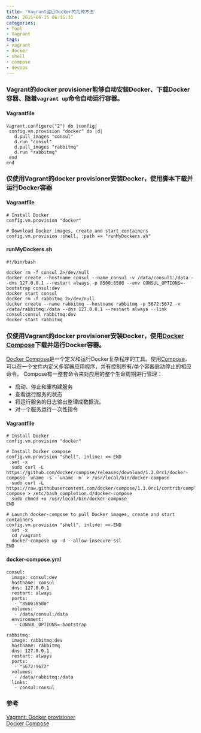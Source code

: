 ```yaml
---
title: 'Vagrant运行Docker的几种方法'
date: 2015-06-15 06:15:31
categories: 
- Tool
- Vagrant
tags: 
- vagrant
- docker
- shell
- compose
- devops
---
```

### Vagrant的docker provisioner能够自动安装Docker、下载Docker容器、随着`vagrant up`命令自动运行容器。

#### Vagrantfile
```
Vagrant.configure("2") do |config|
 config.vm.provision "docker" do |d|
   d.pull_images "consul"
   d.run "consul"
   d.pull_images "rabbitmq"
   d.run "rabbitmq"
 end
end
```

### 仅使用Vagrant的docker provisioner安装Docker，使用脚本下载并运行Docker容器

#### Vagrantfile
```
# Install Docker
config.vm.provision "docker"

# Download Docker images, create and start containers
config.vm.provision :shell, :path => "runMyDockers.sh"
```
#### runMyDockers.sh
```
#!/bin/bash

docker rm -f consul 2>/dev/null
docker create --hostname consul --name consul -v /data/consul1:/data --dns 127.0.0.1 --restart always -p 8500:8500 --env CONSUL_OPTIONS=-bootstrap consul:dev
docker start consul
docker rm -f rabbitmq 2>/dev/null
docker create --name rabbitmq --hostname rabbitmq -p 5672:5672 -v /data/rabbitmq:/data --dns 127.0.0.1 --restart always --link consul:consul rabbitmq:dev
docker start rabbitmq
```

### 仅使用Vagrant的docker provisioner安装Docker，使用[Docker Compose](https://docs.docker.com/compose/)下载并运行Docker容器。

[Docker Compose](https://docs.docker.com/compose/)是一个定义和运行Docker复杂程序的工具。使用[Compose](https://docs.docker.com/compose/)，可以在一个文件内定义多容器应用程序，并有控制所有/单个容器启动停止的相应命令。
Compose有一整套命令来对应用的整个生命周期进行管理：
- 启动、停止和重构建服务
- 查看运行服务的状态
- 将运行服务的日志输出整理成数据流。
- 对一个服务运行一次性指令

#### Vagrantfile
```
# Install Docker
config.vm.provision "docker"

# Install Docker compose
config.vm.provision "shell", inline: <<-END
  set -x
  sudo curl -L https://github.com/docker/compose/releases/download/1.3.0rc1/docker-compose-`uname -s`-`uname -m` > /usr/local/bin/docker-compose
  sudo curl -L https://raw.githubusercontent.com/docker/compose/1.3.0rc1/contrib/completion/bash/docker-compose > /etc/bash_completion.d/docker-compose
  sudo chmod +x /usr/local/bin/docker-compose
END

# Launch docker-compose to pull Docker images, create and start containers
config.vm.provision "shell", inline: <<-END
  set -x
  cd /vagrant
  docker-compose up -d --allow-insecure-ssl
END
```

#### docker-compose.yml
```
consul:
  image: consul:dev
  hostname: consul
  dns: 127.0.0.1
  restart: always
  ports: 
   - "8500:8500"    
  volumes:
   - /data/consul:/data
  environment:
   - CONSUL_OPTIONS=-bootstrap

rabbitmq:
  image: rabbitmq:dev
  hostname: rabbitmq
  dns: 127.0.0.1
  restart: always
  ports:
   - "5672:5672"
  volumes:
   - /data/rabbitmq:/data
  links:
   - consul:consul
```

### 参考

[Vagrant: Docker provisioner](http://docs.vagrantup.com/v2/provisioning/docker.html)  
[Docker Compose](https://docs.docker.com/compose/)  